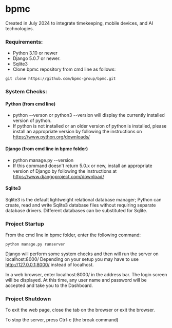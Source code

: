 # bpmc
Created in July 2024 to integrate timekeeping, mobile devices, and AI technologies.

### Requirements:
*   Python 3.10 or newer
*   Django 5.0.7 or newer.
*   Sqlite3
*   Clone bpmc repository from cmd line as follows:
```
git clone https://github.com/bpmc-group/bpmc.git
```

### System Checks:

#### Python (from cmd line)
*   python --verson or python3 --version will display the currently installed version of python. 
*   If python is not installed or an older version of python is installed, please install an appropriate version by following the instructions on https://www.python.org/downloads/

#### Django (from cmd line in bpmc folder)
*   python manage.py --version 
*   If this command doesn't return 5.0.x or new, install an appropriate version of Django by following the instructions at https://www.djangoproject.com/download/

#### Sqlite3
Sqlite3 is the default lightweight relational database manager; Python can create, read and write Sqlite3 database files without requiring separate database drivers. Different databases can be substituted for Sqlite.

### Project Startup

From the cmd line in bpmc folder, enter the following command:

```
python manage.py runserver
```

Django will perform some system checks and then will run the server on localhost:8000/ Depending on your setup you may have to use http://127.0.0.1:8000/ instead of localhost.

In a web browser, enter localhost:8000/ in the address bar. The login screen will be displayed. At this time, any user name and password will be accepted and take you to the Dashboard.

### Project Shutdown

To exit the web page, close the tab on the browser or exit the browser.

To stop the server, press Ctrl-c  (the break command)
